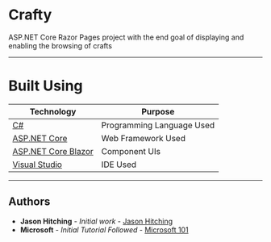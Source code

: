 # Crafty

ASP.NET Core Razor Pages project with the end goal of displaying and enabling the browsing of crafts

---

# Built Using

Technology | Purpose
------------ | -------------
[C#](https://docs.microsoft.com/en-us/dotnet/csharp/) | Programming Language Used
[ASP.NET Core](https://dotnet.microsoft.com/apps/aspnet) | Web Framework Used
[ASP.NET Core Blazor](https://dotnet.microsoft.com/apps/aspnet/web-apps/blazor) | Component UIs
[Visual Studio](https://visualstudio.microsoft.com/) | IDE Used

---

## Authors

* **Jason Hitching** - *Initial work* - [Jason Hitching](https://github.com/JasonHitching)
* **Microsoft** - *Initial Tutorial Followed* - [Microsoft 101](https://www.youtube.com/watch?v=lE8NdaX97m0&list=PLdo4fOcmZ0oW8nviYduHq7bmKode-p8Wy&index=1)
